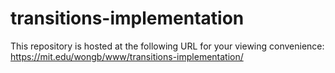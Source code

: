 # transitions-implementation

This repository is hosted at the following URL for your viewing convenience:
https://mit.edu/wongb/www/transitions-implementation/